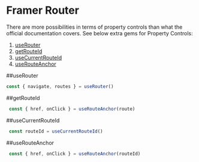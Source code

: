 # Framer Router

There are more possibilities in terms of property controls than what the official documentation covers. See below extra gems for Property Controls:

1. [useRouter](#useRouter)
2. [getRouteId](#getRouteId)
2. [useCurrentRouteId](#useCurrentRouteId)
3. [useRouteAnchor](#useCurrentRouteId)



##useRouter
```js
const { navigate, routes } = useRouter()
```

##getRouteId
```js
 const { href, onClick } = useRouteAnchor(route)
```

##useCurrentRouteId

```js
 const routeId = useCurrentRouteId()
```

##useRouteAnchor

```js
 const { href, onClick } = useRouteAnchor(routeId)
```


